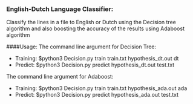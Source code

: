 ### English-Dutch Language Classifier:
Classify the lines in a file to English or Dutch using the Decision tree algorithm and 
also boosting the accuracy of the results using Adaboost algorithm


####Usage:
The command line argument for Decision Tree:
- Training: $python3 Decision.py train train.txt hypothesis_dt.out dt
- Predict: $python3 Decision.py predict hypothesis_dt.out test.txt

The command line argument for Adaboost:
- Training: $python3 Decision.py train train.txt hypothesis_ada.out ada
- Predict: $python3 Decision.py predict hypothesis_ada.out test.txt
